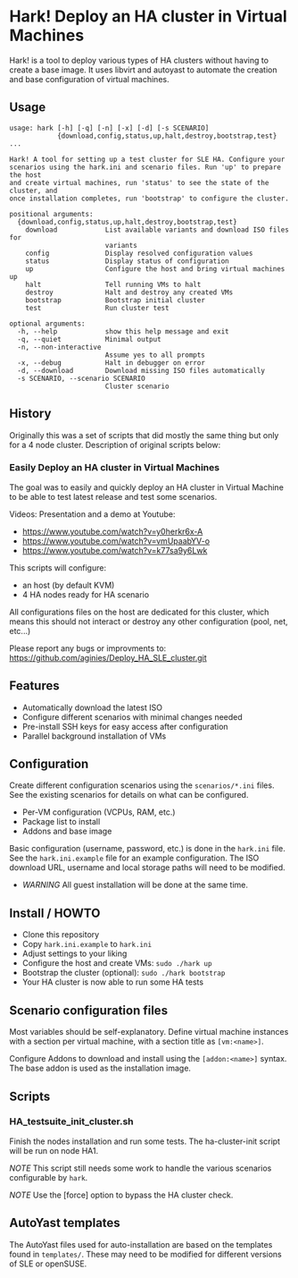 # Hark! Deploy an HA cluster in Virtual Machines

Hark! is a tool to deploy various types of HA clusters without having
to create a base image. It uses libvirt and autoyast to automate the
creation and base configuration of virtual machines.

## Usage

```
usage: hark [-h] [-q] [-n] [-x] [-d] [-s SCENARIO]
            {download,config,status,up,halt,destroy,bootstrap,test} ...

Hark! A tool for setting up a test cluster for SLE HA. Configure your
scenarios using the hark.ini and scenario files. Run 'up' to prepare the host
and create virtual machines, run 'status' to see the state of the cluster, and
once installation completes, run 'bootstrap' to configure the cluster.

positional arguments:
  {download,config,status,up,halt,destroy,bootstrap,test}
    download            List available variants and download ISO files for
                        variants
    config              Display resolved configuration values
    status              Display status of configuration
    up                  Configure the host and bring virtual machines up
    halt                Tell running VMs to halt
    destroy             Halt and destroy any created VMs
    bootstrap           Bootstrap initial cluster
    test                Run cluster test

optional arguments:
  -h, --help            show this help message and exit
  -q, --quiet           Minimal output
  -n, --non-interactive
                        Assume yes to all prompts
  -x, --debug           Halt in debugger on error
  -d, --download        Download missing ISO files automatically
  -s SCENARIO, --scenario SCENARIO
                        Cluster scenario
```

## History

Originally this was a set of scripts that did mostly the same thing
but only for a 4 node cluster. Description of original scripts below:

### Easily Deploy an HA cluster in Virtual Machines

The goal was to easily and quickly deploy an HA cluster in Virtual
Machine to be able to test latest release and test some scenarios.

Videos: Presentation and a demo at Youtube:
* https://www.youtube.com/watch?v=y0herkr6x-A
* https://www.youtube.com/watch?v=vmUpaabYV-o
* https://www.youtube.com/watch?v=k77sa9y6Lwk

This scripts will configure:
* an host (by default KVM)
* 4 HA nodes ready for HA scenario

All configurations files on the host are dedicated for this cluster, which means
this should not interact or destroy any other configuration (pool, net, etc...)

Please report any bugs or improvments to:
https://github.com/aginies/Deploy_HA_SLE_cluster.git

## Features

* Automatically download the latest ISO
* Configure different scenarios with minimal changes needed
* Pre-install SSH keys for easy access after configuration
* Parallel background installation of VMs

## Configuration

Create different configuration scenarios using the `scenarios/*.ini`
files. See the existing scenarios for details on what can be
configured.

* Per-VM configuration (VCPUs, RAM, etc.)
* Package list to install
* Addons and base image

Basic configuration (username, password, etc.) is done in the
`hark.ini` file. See the `hark.ini.example` file for an example
configuration. The ISO download URL, username and local storage paths
will need to be modified.

* *WARNING* All guest installation will be done at the same time.

## Install / HOWTO

* Clone this repository
* Copy `hark.ini.example` to `hark.ini`
* Adjust settings to your liking
* Configure the host and create VMs: `sudo ./hark up`
* Bootstrap the cluster (optional): `sudo ./hark bootstrap`
* Your HA cluster is now able to run some HA tests

## Scenario configuration files

Most variables should be self-explanatory. Define virtual machine
instances with a section per virtual machine, with a section title as
`[vm:<name>]`.

Configure Addons to download and install using the `[addon:<name>]`
syntax. The base addon is used as the installation image.

## Scripts

### HA_testsuite_init_cluster.sh
Finish the nodes installation and run some tests.
The ha-cluster-init script will be run on node HA1.

*NOTE* This script still needs some work to handle the various
 scenarios configurable by `hark`.

*NOTE* Use the [force] option to bypass the HA cluster check.

## AutoYast templates

The AutoYast files used for auto-installation are based on the
templates found in `templates/`. These may need to be modified for
different versions of SLE or openSUSE.
